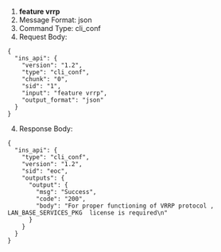 1. **feature vrrp**
  1. Message Format: json
  2. Command Type: cli_conf
  3. Request Body:
  ```
  {
    "ins_api": {
      "version": "1.2",
      "type": "cli_conf",
      "chunk": "0",
      "sid": "1",
      "input": "feature vrrp",
      "output_format": "json"
    }
  }
  ```
  
  4. Response Body:
  ```
  {
    "ins_api": {
      "type": "cli_conf",
      "version": "1.2",
      "sid": "eoc",
      "outputs": {
        "output": {
          "msg": "Success",
          "code": "200",
          "body": "For proper functioning of VRRP protocol , LAN_BASE_SERVICES_PKG  license is required\n"
        }
      }
    }
  }
```

